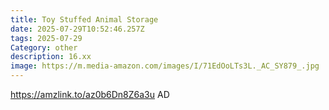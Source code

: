 ```yaml
---
title: Toy Stuffed Animal Storage
date: 2025-07-29T10:52:46.257Z
tags: 2025-07-29
Category: other
description: 16.xx
image: https://m.media-amazon.com/images/I/71EdOoLTs3L._AC_SY879_.jpg
---
```

https://amzlink.to/az0b6Dn8Z6a3u       AD